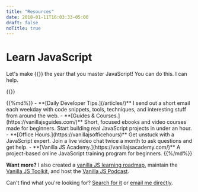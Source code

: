 ```yaml
---
title: "Resources"
date: 2018-01-11T16:03:33-05:00
draft: false
noTitle: true
---
```


# Learn JavaScript

Let's make {{<year>}} the year that you master&nbsp;JavaScript! You can do this. I can help.

{{<cta for="resources">}}

<div class="list-spaced">
{{%md%}}
- **[Daily Developer Tips.](/articles/)** I send out a short email each weekday with code snippets, tools, techniques, and interesting stuff from around the web.
- **[Guides & Courses.](https://vanillajsguides.com/)** Short, focused ebooks and video courses made for beginners. Start building real JavaScript projects in under an hour.
- **[Office Hours.](https://vanillajsofficehours)** Get unstuck with a JavaScript expert. Join a live video chat twice a month to ask questions and get help.
- **[Vanilla JS Academy.](https://vanillajsacademy.com/)** A project-based online JavaScript training program for beginners.
{{%/md%}}
</div>

**Want more?** I also created a [vanilla JS learning roadmap](https://learnvanillajs.com), maintain the [Vanilla JS Toolkit](https://vanillajstoolkit.com), and host the [Vanilla JS Podcast](https://vanillajspodcast.com).

Can't find what you're looking for? [Search for it](/search) or [email me directly](/about).